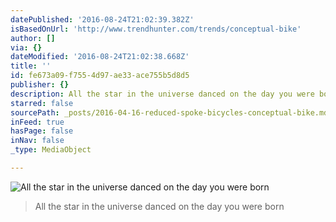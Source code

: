 ```yaml
---
datePublished: '2016-08-24T21:02:39.382Z'
isBasedOnUrl: 'http://www.trendhunter.com/trends/conceptual-bike'
author: []
via: {}
dateModified: '2016-08-24T21:02:38.668Z'
title: ''
id: fe673a09-f755-4d97-ae33-ace755b5d8d5
publisher: {}
description: All the star in the universe danced on the day you were born
starred: false
sourcePath: _posts/2016-04-16-reduced-spoke-bicycles-conceptual-bike.md
inFeed: true
hasPage: false
inNav: false
_type: MediaObject

---
```

![All the star in the universe danced on the day you were born](https://the-grid-user-content.s3-us-west-2.amazonaws.com/bfe84af9-bec8-4ddf-9f47-89abdaab10a0.jpg)

> All the star in the universe danced on the day you were born